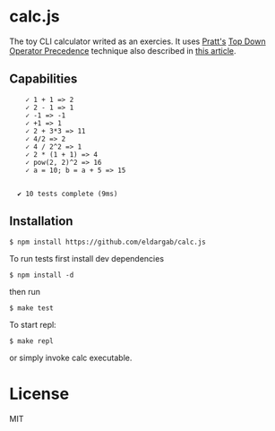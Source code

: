 # calc.js

The toy CLI calculator writed as an exercies. It uses
[Pratt's](http://boole.stanford.edu/pratt.html) [Top Down Operator
Precedence](http://mauke.hopto.org/stuff/papers/p41-pratt.pdf) technique also
described in [this article](http://javascript.crockford.com/tdop/tdop.html).

## Capabilities

```
    ✓ 1 + 1 => 2
    ✓ 2 - 1 => 1
    ✓ -1 => -1
    ✓ +1 => 1
    ✓ 2 + 3*3 => 11
    ✓ 4/2 => 2
    ✓ 4 / 2^2 => 1
    ✓ 2 * (1 + 1) => 4
    ✓ pow(2, 2)^2 => 16
    ✓ a = 10; b = a + 5 => 15


  ✔ 10 tests complete (9ms)
```

## Installation

```
$ npm install https://github.com/eldargab/calc.js
```

To run tests first install dev dependencies

```
$ npm install -d
```

then run

```
$ make test
```

To start repl:

```
$ make repl
```

or simply invoke calc executable.

# License

MIT